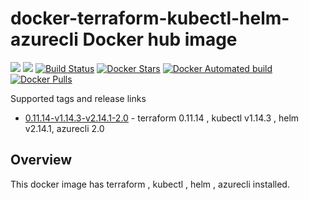 # docker-terraform-kubectl-helm-azurecli Docker hub image

[![](https://images.microbadger.com/badges/image/subhakarkotta/terraform-kubectl-helm-azurecli.svg)](https://microbadger.com/images/subhakarkotta/terraform-kubectl-helm-azurecli "Get your own image badge on microbadger.com")
[![](https://images.microbadger.com/badges/version/subhakarkotta/terraform-kubectl-helm-azurecli.svg)](https://microbadger.com/images/subhakarkotta/terraform-kubectl-helm-azurecli "Get your own version badge on microbadger.com")
[![Build Status](https://travis-ci.org/subhakarkotta/terraform-kubectl-helm-azurecli.svg?branch=master)](https://travis-ci.org/subhakarkotta/docker-terraform-kubectl-helm-azurecli)
[![Docker Stars](https://img.shields.io/docker/stars/subhakarkotta/terraform-kubectl-helm-azurecli.svg?style=flat)](https://hub.docker.com/r/subhakarkotta/terraform-kubectl-helm-azurecli/)
[![Docker Automated build](https://img.shields.io/docker/automated/subhakarkotta/terraform-kubectl-helm-azurecli.svg?style=flat)]()
[![Docker Pulls](https://img.shields.io/docker/pulls/subhakarkotta/terraform-kubectl-helm-azurecli.svg)]()

Supported tags and release links

* [0.11.14-v1.14.3-v2.14.1-2.0](https://github.com/subhakarkotta/docker-terraform-kubectl-helm-azurecli/releases/tag/0.11.14-v1.14.3-v2.14.1-2.0) - terraform 0.11.14 , kubectl v1.14.3 , helm v2.14.1, azurecli 2.0


## Overview

This docker image has terraform , kubectl , helm , azurecli installed.

